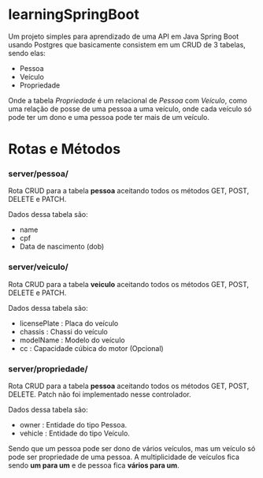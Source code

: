 # learningSpringBoot
Um projeto simples para aprendizado de uma API em Java Spring Boot usando Postgres que basicamente consistem em um CRUD de 3 tabelas, sendo elas: 

* Pessoa
* Veículo
* Propriedade

Onde a tabela *Propriedade* é um relacional de *Pessoa* com *Veículo*, como uma relação de posse de uma pessoa a uma veículo, onde cada veículo só pode ter um dono e uma
pessoa pode ter mais de um veículo.

# Rotas e Métodos

### server/pessoa/  
  
  Rota CRUD para a tabela **pessoa** aceitando todos os métodos GET, POST, DELETE e PATCH.
  
  Dados dessa tabela são:
  * name
  * cpf
  * Data de nascimento (dob)

### server/veiculo/  
  
  Rota CRUD para a tabela **veiculo** aceitando todos os métodos GET, POST, DELETE e PATCH.
  
  Dados dessa tabela são:
  * licensePlate : Placa do veículo
  * chassis : Chassi do veículo
  * modelName : Modelo do veículo
  * cc : Capacidade cúbica do motor (Opcional)
  
  ### server/propriedade/  
  
  Rota CRUD para a tabela **pessoa** aceitando todos os métodos GET, POST, DELETE. Patch não foi implementado nesse controlador.
  
  Dados dessa tabela são:
  * owner : Entidade do tipo Pessoa.
  * vehicle : Entidade do tipo Veículo.
  
  Sendo que um pessoa pode ser dono de vários veículos, mas um veículo só pode ser propriedade de uma pessoa. A multiplicidade de veículos fica sendo **um para um** e 
  de pessoa fica **vários para um**.

